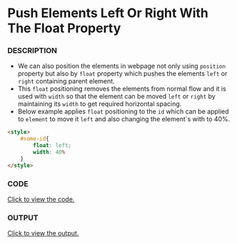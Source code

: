 # Push Elements Left Or Right With The Float Property

### DESCRIPTION
* We can also position the elements in webpage not only using `position` property but also by `float` property which pushes the elements `left` or `right` containing parent element.
* This `float` positioning removes the elements from normal flow and it is used with `width` so that the element can be moved `left` or `right` by maintaining its `width` to get required horizontal spacing.
* Below example applies `float` positioning to the `id` which can be applied to `element` to move it `left` and also changing the element`s with to 40%.
```html
<style>
    #some-id{
        float: left; 
    	width: 40%
    }
</style>
```

### CODE
[Click to view the code.](push-elements-left-or-right-with-the-float-property.html)

### OUTPUT
[Click to view the output.](http://htmlpreview.github.io/?https://github.com/saipothanjanjanam/freecodecamp-full-stack-dev/blob/master/Responsive_Web_Design_Certification/3.Applied_Visual_Design/23.Push_Elements_Left_Or_Right_With_The_Float_Property/push-elements-left-or-right-with-the-float-property.html)

